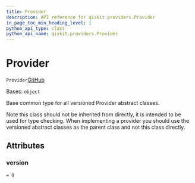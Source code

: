 ```yaml
---
title: Provider
description: API reference for qiskit.providers.Provider
in_page_toc_min_heading_level: 1
python_api_type: class
python_api_name: qiskit.providers.Provider
---
```


# Provider

<span id="qiskit.providers.Provider" />

`Provider`[GitHub](https://github.com/qiskit/qiskit/tree/stable/0.20/qiskit/providers/provider.py "view source code")

Bases: `object`

Base common type for all versioned Provider abstract classes.

Note this class should not be inherited from directly, it is intended to be used for type checking. When implementing a provider you should use the versioned abstract classes as the parent class and not this class directly.

## Attributes

<span id="qiskit.providers.Provider.version" />

### version

`= 0`

